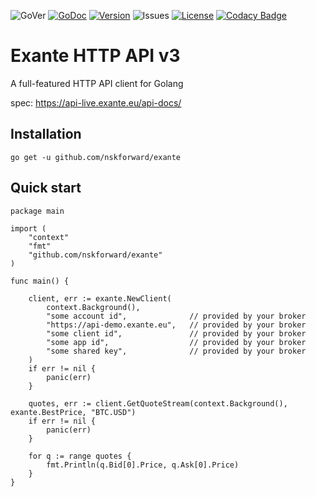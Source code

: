 ![GoVer](https://img.shields.io/github/go-mod/go-version/nskforward/exante)
[![GoDoc](https://pkg.go.dev/badge/github.com/nskforward/exante?status.svg)](https://pkg.go.dev/github.com/nskforward/exante?tab=doc)
[![Version](https://img.shields.io/github/v/tag/nskforward/exante)](https://github.com/nskforward/exante/tags)
![Issues](https://img.shields.io/github/issues/nskforward/exante)
[![License](https://img.shields.io/github/license/nskforward/exante)](https://github.com/nskforward/exante/blob/main/LICENSE)
[![Codacy Badge](https://app.codacy.com/project/badge/Grade/628a2e848af7439db9a13b02331891d7)](https://www.codacy.com/gh/nskforward/exante/dashboard?utm_source=github.com&amp;utm_medium=referral&amp;utm_content=nskforward/exante&amp;utm_campaign=Badge_Grade)

# Exante HTTP API v3

A full-featured HTTP API client for Golang

spec: https://api-live.exante.eu/api-docs/

## Installation
```
go get -u github.com/nskforward/exante
```

## Quick start
```
package main

import (
	"context"
	"fmt"
	"github.com/nskforward/exante"
)

func main() {

	client, err := exante.NewClient(
		context.Background(),
		"some account id",              // provided by your broker
		"https://api-demo.exante.eu",   // provided by your broker
		"some client id",               // provided by your broker
		"some app id",                  // provided by your broker
		"some shared key",              // provided by your broker
	)
	if err != nil {
		panic(err)
	}

	quotes, err := client.GetQuoteStream(context.Background(), exante.BestPrice, "BTC.USD")
	if err != nil {
		panic(err)
	}

	for q := range quotes {
		fmt.Println(q.Bid[0].Price, q.Ask[0].Price)
	}
}
```
